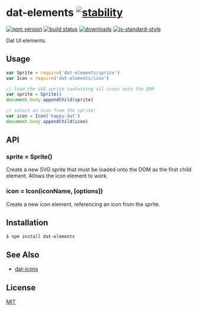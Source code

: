 # dat-elements [![stability][0]][1]
[![npm version][2]][3] [![build status][4]][5]
[![downloads][8]][9] [![js-standard-style][10]][11]

Dat UI elements.

## Usage
```js
var Sprite = require('dat-elements/sprite')
var Icon = require('dat-elements/icon')

// load the SVG sprite containing all icons onto the DOM
var sprite = Sprite()
document.body.appendChild(sprite)

// select an icon from the sprite!
var icon = Icon('happy-dat')
document.body.appendChild(icon)
```

## API
### sprite = Sprite()
Create a new SVG sprite that must be loaded onto the DOM as the first child
element. Allows the icon element to work.

### icon = Icon(iconName, [options])
Create a new icon element, referencing an icon from the sprite.

## Installation
```sh
$ npm install dat-elements
```

## See Also
- [dat-icons](https://github.com/Kriesse/dat-icons)

## License
[MIT](https://tldrlegal.com/license/mit-license)

[0]: https://img.shields.io/badge/stability-experimental-orange.svg?style=flat-square
[1]: https://nodejs.org/api/documentation.html#documentation_stability_index
[2]: https://img.shields.io/npm/v/dat-elements.svg?style=flat-square
[3]: https://npmjs.org/package/dat-elements
[4]: https://img.shields.io/travis/datproject/dat-elements/master.svg?style=flat-square
[5]: https://travis-ci.org/datproject/dat-elements
[6]: https://img.shields.io/codecov/c/github/datproject/dat-elements/master.svg?style=flat-square
[7]: https://codecov.io/github/datproject/dat-elements
[8]: http://img.shields.io/npm/dm/dat-elements.svg?style=flat-square
[9]: https://npmjs.org/package/dat-elements
[10]: https://img.shields.io/badge/code%20style-standard-brightgreen.svg?style=flat-square
[11]: https://github.com/feross/standard

